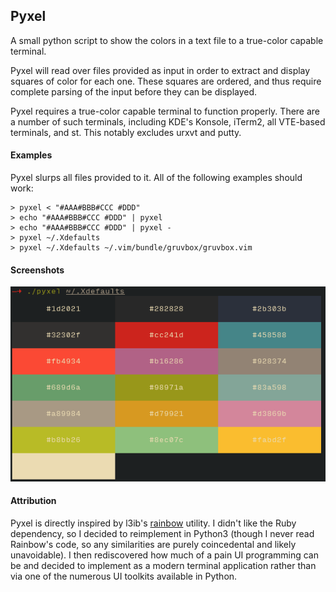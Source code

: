 ## Pyxel
A small python script to show the colors in a text file to a true-color capable terminal.

Pyxel will read over files provided as input in order to extract and display
squares of color for each one. These squares are ordered, and thus require
complete parsing of the input before they can be displayed.

Pyxel requires a true-color capable terminal to function properly. There are a
number of such terminals, including KDE's Konsole, iTerm2, all VTE-based terminals,
and st. This notably excludes urxvt and putty.

#### Examples
Pyxel slurps all files provided to it. All of the following examples should work:
```
> pyxel < "#AAA#BBB#CCC #DDD"
> echo "#AAA#BBB#CCC #DDD" | pyxel
> echo "#AAA#BBB#CCC #DDD" | pyxel -
> pyxel ~/.Xdefaults
> pyxel ~/.Xdefaults ~/.vim/bundle/gruvbox/gruvbox.vim
```

#### Screenshots
![Pyxel](pyxel_ss.png)

#### Attribution
Pyxel is directly inspired by l3ib's [rainbow](http://projects.l3ib.org/rainbow/)
utility. I didn't like the Ruby dependency, so I decided to reimplement in
Python3 (though I never read Rainbow's code, so any similarities are purely
coincedental and likely unavoidable). I then rediscovered how much of a pain
UI programming can be and decided to implement as a modern terminal application
rather than via one of the numerous UI toolkits available in Python.
